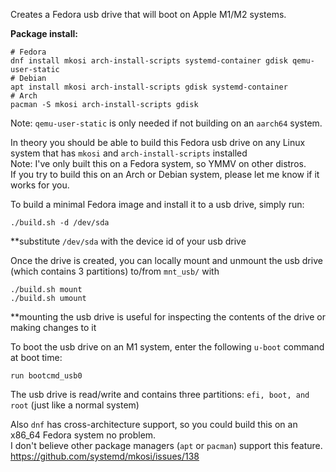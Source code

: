 Creates a Fedora usb drive that will boot on Apple M1/M2 systems.

**Package install:**  
```
# Fedora
dnf install mkosi arch-install-scripts systemd-container gdisk qemu-user-static
# Debian
apt install mkosi arch-install-scripts gdisk systemd-container
# Arch
pacman -S mkosi arch-install-scripts gdisk
```
Note: ```qemu-user-static``` is only needed if not building on an ```aarch64``` system. 

In theory you should be able to build this Fedora usb drive on any Linux system that has ```mkosi``` and ```arch-install-scripts``` installed  
Note: I've only built this on a Fedora system, so YMMV on other distros.  
If you try to build this on an Arch or Debian system, please let me know if it works for you.  

To build a minimal Fedora image and install it to a usb drive, simply run:
```
./build.sh -d /dev/sda
```

**substitute ```/dev/sda``` with the device id of your usb drive

Once the drive is created, you can locally mount and unmount the usb drive (which contains 3 partitions) to/from ```mnt_usb/``` with 
```
./build.sh mount
./build.sh umount
```
\*\*mounting the usb drive is useful for inspecting the contents of the drive or making changes to it   

To boot the usb drive on an M1 system, enter the following ```u-boot``` command at boot time:
```
run bootcmd_usb0
```

The usb drive is read/write and contains three partitions: ```efi, boot, and root``` (just like a normal system)  

Also ```dnf``` has cross-architecture support, so you could build this on an x86_64 Fedora system no problem.   
I don't believe other package managers (```apt``` or ```pacman```) support this feature.  
https://github.com/systemd/mkosi/issues/138
